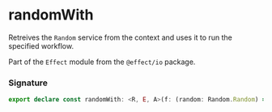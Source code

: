# randomWith

Retreives the `Random` service from the context and uses it to run the
specified workflow.

Part of the `Effect` module from the `@effect/io` package.

### Signature

```typescript
export declare const randomWith: <R, E, A>(f: (random: Random.Random) => Effect<R, E, A>) => Effect<R, E, A>
```
